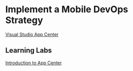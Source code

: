 # Implement a Mobile DevOps Strategy

[Visual Studio App Center](https://appcenter.ms/)

## Learning Labs

[Introduction to App Center](https://docs.microsoft.com/en-us/learn/modules/intro-to-app-center/)

